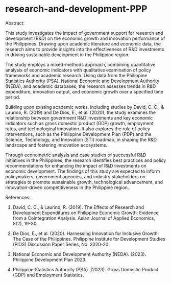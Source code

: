 # research-and-development-PPP

Abstract:

This study investigates the impact of government support for research and development (R&D) on the economic growth and innovation performance of the Philippines. Drawing upon academic literature and economic data, the research aims to provide insights into the effectiveness of R&D investments in driving sustainable development in the Philippine region.

The study employs a mixed-methods approach, combining quantitative analysis of economic indicators with qualitative examination of policy frameworks and academic research. Using data from the Philippine Statistics Authority (PSA), National Economic and Development Authority (NEDA), and academic databases, the research assesses trends in R&D expenditure, innovation output, and economic growth over a specified time period.

Building upon existing academic works, including studies by David, C. C., & Laurino, R. (2019) and De Dios, E., et al. (2020), the study examines the relationship between government R&D investments and key economic indicators such as gross domestic product (GDP) growth, employment rates, and technological innovation. It also explores the role of policy interventions, such as the Philippine Development Plan (PDP) and the Science, Technology, and Innovation (STI) roadmap, in shaping the R&D landscape and fostering innovation ecosystems.

Through econometric analysis and case studies of successful R&D initiatives in the Philippines, the research identifies best practices and policy recommendations for enhancing the impact of R&D investments on economic development. The findings of this study are expected to inform policymakers, government agencies, and industry stakeholders on strategies to promote sustainable growth, technological advancement, and innovation-driven competitiveness in the Philippine region.

References:

1. David, C. C., & Laurino, R. (2019). The Effects of Research and Development Expenditures on Philippine Economic Growth: Evidence from a Cointegration Analysis. Asian Journal of Applied Economics, 8(2), 19-30.

2. De Dios, E., et al. (2020). Harnessing Innovation for Inclusive Growth: The Case of the Philippines. Philippine Institute for Development Studies (PIDS) Discussion Paper Series, No. 2020-20.

3. National Economic and Development Authority (NEDA). (2023). Philippine Development Plan 2023.

4. Philippine Statistics Authority (PSA). (2023). Gross Domestic Product (GDP) and Employment Statistics.
